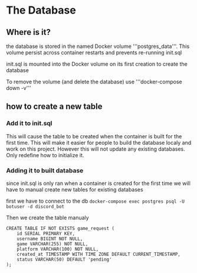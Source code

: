 # The Database
## Where is it?
the database is stored in the named Docker volume '''postgres_data'''.
This volume persist across container restarts and prevents re-running init.sql

init.sql is mounted into the Docker volume on its first creation to create the database

To remove the volume (and delete the database) use '''docker-compose down -v'''

## how to create a new table
### Add it to init.sql
This will cause the table to be created when the container is built for the first time.
This will make it easier for people to build the database localy and work on this project.
However this will not update any existing databases. Only redefine how to initialize it.

### Adding it to built database
since init.sql is only ran when a container is created for the first time we will have 
to manual create new tables for existing databases

first we have to connect to the db
```docker-compose exec postgres psql -U botuser -d discord_bot```

Then we create the table manualy
```
CREATE TABLE IF NOT EXISTS game_request (
    id SERIAL PRIMARY KEY,
    username BIGINT NOT NULL,
    game VARCHAR(255) NOT NULL,
    platform VARCHAR(100) NOT NULL,
    created_at TIMESTAMP WITH TIME ZONE DEFAULT CURRENT_TIMESTAMP,
    status VARCHAR(50) DEFAULT 'pending'
);
```